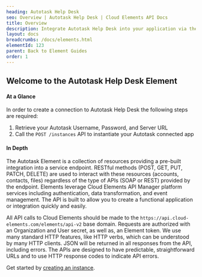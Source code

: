 ```yaml
---
heading: Autotask Help Desk
seo: Overview | Autotask Help Desk | Cloud Elements API Docs
title: Overview
description: Integrate Autotask Help Desk into your application via the Cloud Elements APIs.
layout: docs
breadcrumbs: /docs/elements.html
elementId: 123
parent: Back to Element Guides
order: 1
---
```


## Welcome to the Autotask Help Desk Element


#### At a Glance

In order to create a connection to Autotask Help Desk the following steps are required:

1. Retrieve your Autotask Username, Password, and Server URL
2. Call the `POST /instances` API to instantiate your Autotask connected app

#### In Depth

The Autotask Element is a collection of resources providing a pre-built integration into a service endpoint. RESTful methods (POST, GET, PUT, PATCH, DELETE) are used to interact with these resources (accounts, contacts, files) regardless of the type of APIs (SOAP or REST) provided by the endpoint. Elements leverage Cloud Elements API Manager platform services including authentication, data transformation, and event management.  The API is built to allow you to create a functional application or integration quickly and easily.

All API calls to Cloud Elements should be made to the `https://api.cloud-elements.com/elements/api-v2` base domain. Requests are authorized with an Organization and User secret, as well as, an Element token.  We use many standard HTTP features, like HTTP verbs, which can be understood by many HTTP clients. JSON will be returned in all responses from the API, including errors. The APIs are designed to have predictable, straightforward URLs and to use HTTP response codes to indicate API errors.

Get started by [creating an instance](autotask-helpdesk-create-instance.html).
